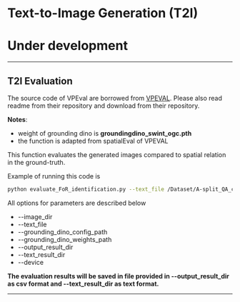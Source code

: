 # Text-to-Image Generation (T2I)

# **Under development**

---
## T2I Evaluation
The source code of VPEval are borrowed from [VPEVAL](https://github.com/aszala/VPEval.git).
Please also read readme from their repository and download from their repository.

**Notes**:

- weight of grounding dino is **groundingdino_swint_ogc.pth**
- the function is adapted from spatialEval of VPEVAL

This function evaluates the generated images compared to spatial relation in the ground-truth.

Example of running this code is

```bash
python evaluate_FoR_identification.py --text_file /Dataset/A-split_QA_camera_perspective.json --image_dir /models/GLIGEN/image_gen_4_shots_dir
```

All options for parameters are described below

- --image_dir
- --text_file
- --grounding_dino_config_path
- --grounding_dino_weights_path
- --output_result_dir
- --text_result_dir
- --device


**The evaluation results will be saved in file provided in --output_result_dir as csv format and --text_result_dir as text format.** 

---